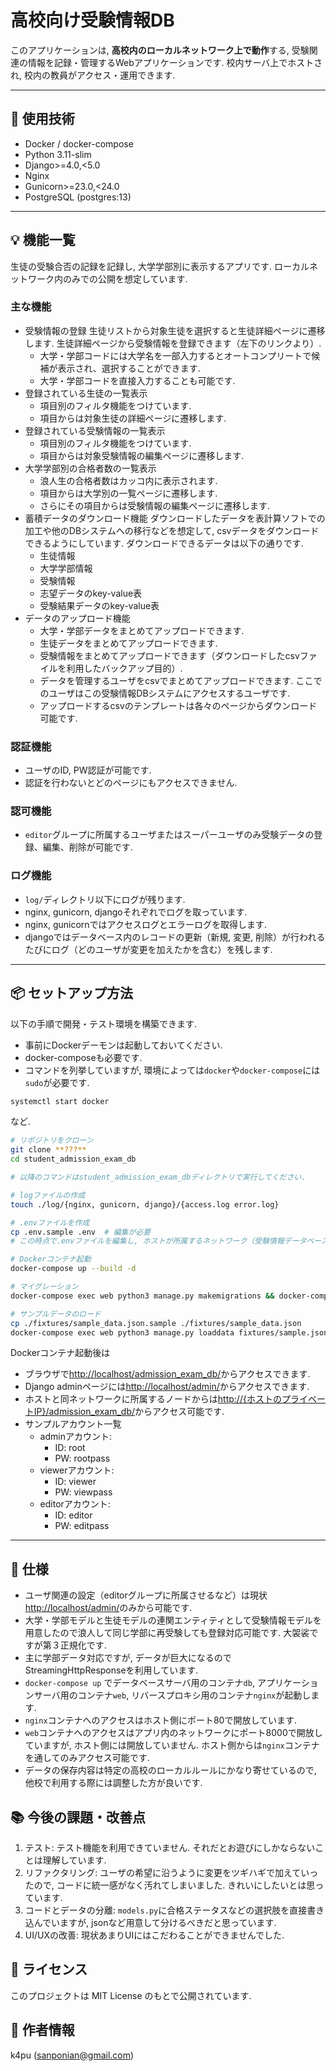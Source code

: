 # 高校向け受験情報DB

このアプリケーションは, **高校内のローカルネットワーク上で動作**する, 受験関連の情報を記録・管理するWebアプリケーションです. 校内サーバ上でホストされ, 校内の教員がアクセス・運用できます.

---

## 🔧 使用技術

- Docker / docker-compose
- Python 3.11-slim
- Django>=4.0,<5.0
- Nginx
- Gunicorn>=23.0,<24.0
- PostgreSQL (postgres:13)

---

## 💡 機能一覧

生徒の受験合否の記録を記録し, 大学学部別に表示するアプリです. ローカルネットワーク内のみでの公開を想定しています.

### 主な機能

- 受験情報の登録
    生徒リストから対象生徒を選択すると生徒詳細ページに遷移します. 生徒詳細ページから受験情報を登録できます（左下のリンクより）.
    - 大学・学部コードには大学名を一部入力するとオートコンプリートで候補が表示され、選択することができます.
    - 大学・学部コードを直接入力することも可能です.
- 登録されている生徒の一覧表示
    - 項目別のフィルタ機能をつけています.
    - 項目からは対象生徒の詳細ページに遷移します.
- 登録されている受験情報の一覧表示
    - 項目別のフィルタ機能をつけています.
    - 項目からは対象受験情報の編集ページに遷移します.
- 大学学部別の合格者数の一覧表示
    - 浪人生の合格者数はカッコ内に表示されます.
    - 項目からは大学別の一覧ページに遷移します.
    - さらにその項目からは受験情報の編集ページに遷移します.
- 蓄積データのダウンロード機能
    ダウンロードしたデータを表計算ソフトでの加工や他のDBシステムへの移行などを想定して, csvデータをダウンロードできるようにしています.
    ダウンロードできるデータは以下の通りです.
    - 生徒情報
    - 大学学部情報
    - 受験情報
    - 志望データのkey-value表
    - 受験結果データのkey-value表
- データのアップロード機能
    - 大学・学部データをまとめてアップロードできます.
    - 生徒データをまとめてアップロードできます.
    - 受験情報をまとめてアップロードできます（ダウンロードしたcsvファイルを利用したバックアップ目的）.
    - データを管理するユーザをcsvでまとめてアップロードできます. ここでのユーザはこの受験情報DBシステムにアクセスするユーザです.
    - アップロードするcsvのテンプレートは各々のページからダウンロード可能です.

### 認証機能

- ユーザのID, PW認証が可能です.
- 認証を行わないとどのページにもアクセスできません.

### 認可機能

- `editor`グループに所属するユーザまたはスーパーユーザのみ受験データの登録、編集、削除が可能です.

### ログ機能

- `log/`ディレクトリ以下にログが残ります.
- nginx, gunicorn, djangoそれぞれでログを取っています.
- nginx, gunicornではアクセスログとエラーログを取得します.
- djangoではデータベース内のレコードの更新（新規, 変更, 削除）が行われるたびにログ（どのユーザが変更を加えたかを含む）を残します.

---

## 📦 セットアップ方法

以下の手順で開発・テスト環境を構築できます.
- 事前にDockerデーモンは起動しておいてください. 
- docker-composeも必要です.
- コマンドを列挙していますが, 環境によっては`docker`や`docker-compose`には`sudo`が必要です.

```bash
systemctl start docker
```
など.

```bash
# リポジトリをクローン
git clone **???**
cd student_admission_exam_db

# 以降のコマンドはstudent_admission_exam_dbディレクトリで実行してください.

# logファイルの作成
touch ./log/{nginx, gunicorn, django}/{access.log error.log}

# .envファイルを作成
cp .env.sample .env  # 編集が必要
# この時点で.envファイルを編集し, ホストが所属するネットワーク（受験情報データベースシステムを公開するネットワーク）のプライベートIPアドレスをHOST_PRIVATE_IPに記述してください.

# Dockerコンテナ起動
docker-compose up --build -d

# マイグレーション
docker-compose exec web python3 manage.py makemigrations && docker-compose exec web python3 manage.py migrate

# サンプルデータのロード
cp ./fixtures/sample_data.json.sample ./fixtures/sample_data.json
docker-compose exec web python3 manage.py loaddata fixtures/sample.json
```

Dockerコンテナ起動後は
- ブラウザで[http://localhost/admission_exam_db/](http://localhost/admission_exam_db/)からアクセスできます.
- Django adminページには[http://localhost/admin/](http://localhost/admin/)からアクセスできます.
- ホストと同ネットワークに所属するノードからは[http://{ホストのプライベートIP}/admission_exam_db/](http://{ホストのプライベートIP}/admission_exam_db/)からアクセス可能です.
- サンプルアカウント一覧
    - adminアカウント:
        - ID: root
        - PW: rootpass
    - viewerアカウント:
        - ID: viewer
        - PW: viewpass
    - editorアカウント:
        - ID: editor
        - PW: editpass

---

## 🤖 仕様

- ユーザ関連の設定（editorグループに所属させるなど）は現状[http://localhost/admin/](http://localhost/admin/)のみから可能です.
- 大学・学部モデルと生徒モデルの連関エンティティとして受験情報モデルを用意したので浪人して同じ学部に再受験しても登録対応可能です. 大袈裟ですが第３正規化です.
- 主に学部データ対応ですが, データが巨大になるのでStreamingHttpResponseを利用しています.
- `docker-compose up` でデータベースサーバ用のコンテナ`db`, アプリケーションサーバ用のコンテナ`web`, リバースプロキシ用のコンテナ`nginx`が起動します.
- `nginx`コンテナへのアクセスはホスト側にポート80で開放しています.
- `web`コンテナへのアクセスはアプリ内のネットワークにポート8000で開放していますが, ホスト側には開放していません. ホスト側からは`nginx`コンテナを通してのみアクセス可能です.
- データの保存内容は特定の高校のローカルルールにかなり寄せているので, 他校で利用する際には調整した方が良いです.

## 📚 今後の課題・改善点

1. テスト: テスト機能を利用できていません. それだとお遊びにしかならないことは理解しています.
1. リファクタリング: ユーザの希望に沿うように変更をツギハギで加えていったので, コードに統一感がなく汚れてしまいました. きれいにしたいとは思っています.
1. コードとデータの分離: `models.py`に合格ステータスなどの選択肢を直接書き込んでいますが, jsonなど用意して分けるべきだと思っています.
1. UI/UXの改善: 現状あまりUIにはこだわることができませんでした.

## 📝 ライセンス

このプロジェクトは MIT License のもとで公開されています.

## 👤 作者情報

k4pu (sanponian@gmail.com)
